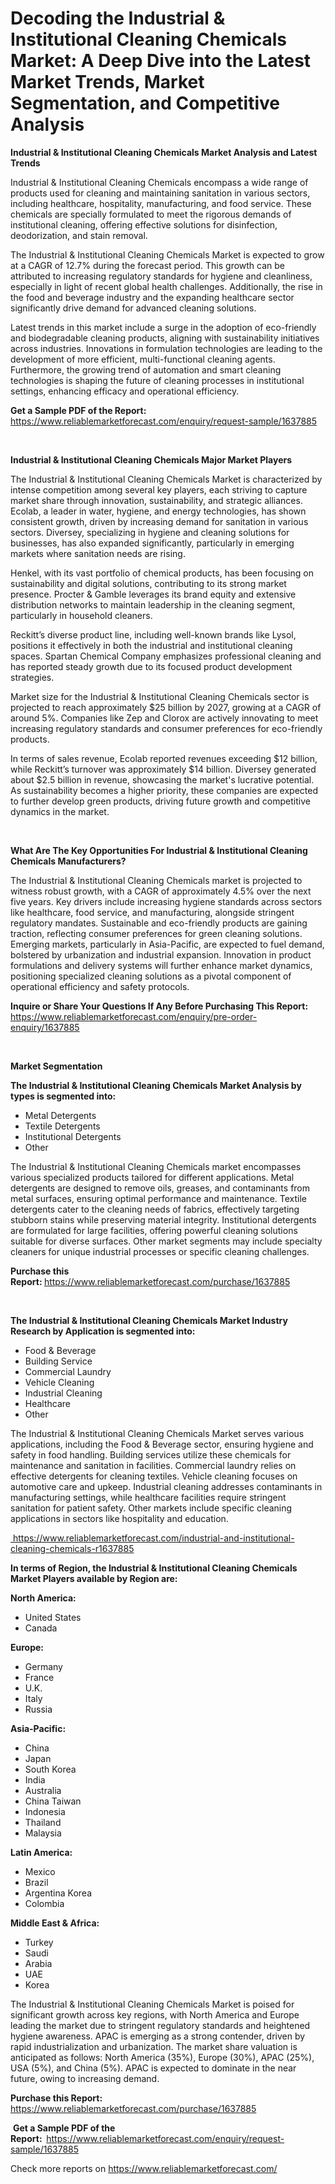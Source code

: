 <p><h1>Decoding the Industrial & Institutional Cleaning Chemicals Market: A Deep Dive into the Latest Market Trends, Market Segmentation, and Competitive Analysis</h1></p><p><strong>Industrial & Institutional Cleaning Chemicals Market Analysis and Latest Trends</strong></p>
<p><p>Industrial & Institutional Cleaning Chemicals encompass a wide range of products used for cleaning and maintaining sanitation in various sectors, including healthcare, hospitality, manufacturing, and food service. These chemicals are specially formulated to meet the rigorous demands of institutional cleaning, offering effective solutions for disinfection, deodorization, and stain removal.</p><p>The Industrial & Institutional Cleaning Chemicals Market is expected to grow at a CAGR of 12.7% during the forecast period. This growth can be attributed to increasing regulatory standards for hygiene and cleanliness, especially in light of recent global health challenges. Additionally, the rise in the food and beverage industry and the expanding healthcare sector significantly drive demand for advanced cleaning solutions.</p><p>Latest trends in this market include a surge in the adoption of eco-friendly and biodegradable cleaning products, aligning with sustainability initiatives across industries. Innovations in formulation technologies are leading to the development of more efficient, multi-functional cleaning agents. Furthermore, the growing trend of automation and smart cleaning technologies is shaping the future of cleaning processes in institutional settings, enhancing efficacy and operational efficiency.</p></p>
<p><strong>Get a Sample PDF of the Report:&nbsp;</strong> <a href="https://www.reliablemarketforecast.com/enquiry/request-sample/1637885?utm_campaign=2803&utm_medium=2&utm_source=Github&utm_content=ia&utm_term=05032025&utm_id=industrial-institutional-cleaning-chemicals">https://www.reliablemarketforecast.com/enquiry/request-sample/1637885</a></p>
<p>&nbsp;</p>
<p><strong>Industrial & Institutional Cleaning Chemicals Major Market Players</strong></p>
<p><p>The Industrial & Institutional Cleaning Chemicals Market is characterized by intense competition among several key players, each striving to capture market share through innovation, sustainability, and strategic alliances. Ecolab, a leader in water, hygiene, and energy technologies, has shown consistent growth, driven by increasing demand for sanitation in various sectors. Diversey, specializing in hygiene and cleaning solutions for businesses, has also expanded significantly, particularly in emerging markets where sanitation needs are rising.</p><p>Henkel, with its vast portfolio of chemical products, has been focusing on sustainability and digital solutions, contributing to its strong market presence. Procter & Gamble leverages its brand equity and extensive distribution networks to maintain leadership in the cleaning segment, particularly in household cleaners.</p><p>Reckitt’s diverse product line, including well-known brands like Lysol, positions it effectively in both the industrial and institutional cleaning spaces. Spartan Chemical Company emphasizes professional cleaning and has reported steady growth due to its focused product development strategies.</p><p>Market size for the Industrial & Institutional Cleaning Chemicals sector is projected to reach approximately $25 billion by 2027, growing at a CAGR of around 5%. Companies like Zep and Clorox are actively innovating to meet increasing regulatory standards and consumer preferences for eco-friendly products.</p><p>In terms of sales revenue, Ecolab reported revenues exceeding $12 billion, while Reckitt’s turnover was approximately $14 billion. Diversey generated about $2.5 billion in revenue, showcasing the market's lucrative potential. As sustainability becomes a higher priority, these companies are expected to further develop green products, driving future growth and competitive dynamics in the market.</p></p>
<p>&nbsp;</p>
<p><strong>What Are The Key Opportunities For Industrial & Institutional Cleaning Chemicals Manufacturers?</strong></p>
<p><p>The Industrial & Institutional Cleaning Chemicals market is projected to witness robust growth, with a CAGR of approximately 4.5% over the next five years. Key drivers include increasing hygiene standards across sectors like healthcare, food service, and manufacturing, alongside stringent regulatory mandates. Sustainable and eco-friendly products are gaining traction, reflecting consumer preferences for green cleaning solutions. Emerging markets, particularly in Asia-Pacific, are expected to fuel demand, bolstered by urbanization and industrial expansion. Innovation in product formulations and delivery systems will further enhance market dynamics, positioning specialized cleaning solutions as a pivotal component of operational efficiency and safety protocols.</p></p>
<p><strong>Inquire or Share Your Questions If Any Before Purchasing This Report:</strong> <a href="https://www.reliablemarketforecast.com/enquiry/pre-order-enquiry/1637885?utm_campaign=2803&utm_medium=2&utm_source=Github&utm_content=ia&utm_term=05032025&utm_id=industrial-institutional-cleaning-chemicals">https://www.reliablemarketforecast.com/enquiry/pre-order-enquiry/1637885</a></p>
<p>&nbsp;</p>
<p><strong>Market Segmentation</strong></p>
<p><strong>The Industrial & Institutional Cleaning Chemicals Market Analysis by types is segmented into:</strong></p>
<p><ul><li>Metal Detergents</li><li>Textile Detergents</li><li>Institutional Detergents</li><li>Other</li></ul></p>
<p><p>The Industrial & Institutional Cleaning Chemicals market encompasses various specialized products tailored for different applications. Metal detergents are designed to remove oils, greases, and contaminants from metal surfaces, ensuring optimal performance and maintenance. Textile detergents cater to the cleaning needs of fabrics, effectively targeting stubborn stains while preserving material integrity. Institutional detergents are formulated for large facilities, offering powerful cleaning solutions suitable for diverse surfaces. Other market segments may include specialty cleaners for unique industrial processes or specific cleaning challenges.</p></p>
<p><strong>Purchase this Report:&nbsp;</strong><a href="https://www.reliablemarketforecast.com/purchase/1637885?utm_campaign=2803&utm_medium=2&utm_source=Github&utm_content=ia&utm_term=05032025&utm_id=industrial-institutional-cleaning-chemicals">https://www.reliablemarketforecast.com/purchase/1637885</a></p>
<p>&nbsp;</p>
<p><strong>The Industrial & Institutional Cleaning Chemicals Market Industry Research by Application is segmented into:</strong></p>
<p><ul><li>Food & Beverage</li><li>Building Service</li><li>Commercial Laundry</li><li>Vehicle Cleaning</li><li>Industrial Cleaning</li><li>Healthcare</li><li>Other</li></ul></p>
<p><p>The Industrial & Institutional Cleaning Chemicals Market serves various applications, including the Food & Beverage sector, ensuring hygiene and safety in food handling. Building services utilize these chemicals for maintenance and sanitation in facilities. Commercial laundry relies on effective detergents for cleaning textiles. Vehicle cleaning focuses on automotive care and upkeep. Industrial cleaning addresses contaminants in manufacturing settings, while healthcare facilities require stringent sanitation for patient safety. Other markets include specific cleaning applications in sectors like hospitality and education.</p></p>
<p><a href="https://www.reliablemarketforecast.com/industrial-and-institutional-cleaning-chemicals-r1637885?utm_campaign=2803&utm_medium=2&utm_source=Github&utm_content=ia&utm_term=05032025&utm_id=industrial-institutional-cleaning-chemicals">&nbsp;https://www.reliablemarketforecast.com/industrial-and-institutional-cleaning-chemicals-r1637885</a></p>
<p><strong>In terms of Region, the Industrial & Institutional Cleaning Chemicals Market Players available by Region are:</strong></p>
<p>
    <p> <strong> North America: </strong>
        <ul>
            <li>United States</li>
            <li>Canada</li>
        </ul>
        </p> 
    <p> <strong> Europe: </strong>
        <ul>
            <li>Germany</li>
            <li>France</li>
            <li>U.K.</li>
            <li>Italy</li>
            <li>Russia</li>
        </ul>
        </p> 
    <p> <strong> Asia-Pacific: </strong>
        <ul>
            <li>China</li>
            <li>Japan</li>
            <li>South Korea</li>
            <li>India</li>
            <li>Australia</li>
            <li>China Taiwan</li>
            <li>Indonesia</li>
            <li>Thailand</li>
            <li>Malaysia</li>
        </ul>
        </p> 
    <p> <strong> Latin America: </strong>
        <ul>
            <li>Mexico</li>
            <li>Brazil</li>
            <li>Argentina Korea</li>
            <li>Colombia</li>
        </ul>
        </p> 
    <p> <strong> Middle East & Africa: </strong>
        <ul>
            <li>Turkey</li>
            <li>Saudi</li>
            <li>Arabia</li>
            <li>UAE</li>
            <li>Korea</li>
        </ul>
    </p>
    </p>
<p><p>The Industrial & Institutional Cleaning Chemicals Market is poised for significant growth across key regions, with North America and Europe leading the market due to stringent regulatory standards and heightened hygiene awareness. APAC is emerging as a strong contender, driven by rapid industrialization and urbanization. The market share valuation is anticipated as follows: North America (35%), Europe (30%), APAC (25%), USA (5%), and China (5%). APAC is expected to dominate in the near future, owing to increasing demand.</p></p>
<p><strong>Purchase this Report: </strong><a href="https://www.reliablemarketforecast.com/purchase/1637885?utm_campaign=2803&utm_medium=2&utm_source=Github&utm_content=ia&utm_term=05032025&utm_id=industrial-institutional-cleaning-chemicals">https://www.reliablemarketforecast.com/purchase/1637885</a></p>
<p>&nbsp;<strong>Get a Sample PDF of the Report:&nbsp;&nbsp;</strong><a href="https://www.reliablemarketforecast.com/enquiry/request-sample/1637885?utm_campaign=2803&utm_medium=2&utm_source=Github&utm_content=ia&utm_term=05032025&utm_id=industrial-institutional-cleaning-chemicals">https://www.reliablemarketforecast.com/enquiry/request-sample/1637885</a></p>
<p><strong></strong></p>
<p>Check more reports on <a href="https://www.reliablemarketforecast.com/?utm_campaign=2803&utm_medium=2&utm_source=Github&utm_content=ia&utm_term=05032025&utm_id=industrial-institutional-cleaning-chemicals">https://www.reliablemarketforecast.com/</a></p>